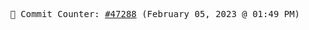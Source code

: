 <p align="center">
    <samp>
        📮 Commit Counter: <a href="https://github.com/Javascript-void0/Javascript-void0/commits/main">#47288</a> (February 05, 2023 @ 01:49 PM)
    </samp>
</p>